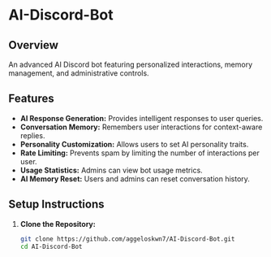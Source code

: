 # AI-Discord-Bot

## Overview

An advanced AI Discord bot featuring personalized interactions, memory management, and administrative controls.

## Features

- **AI Response Generation:** Provides intelligent responses to user queries.
- **Conversation Memory:** Remembers user interactions for context-aware replies.
- **Personality Customization:** Allows users to set AI personality traits.
- **Rate Limiting:** Prevents spam by limiting the number of interactions per user.
- **Usage Statistics:** Admins can view bot usage metrics.
- **AI Memory Reset:** Users and admins can reset conversation history.

## Setup Instructions

1. **Clone the Repository:**

   ```bash
   git clone https://github.com/aggeloskwn7/AI-Discord-Bot.git
   cd AI-Discord-Bot
